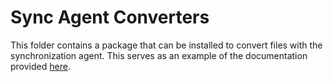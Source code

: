 Sync Agent Converters
=====================

This folder contains a package that can be installed to convert files with the synchronization agent. This serves as an example of the documentation provided [here](https://docs.dataqruiser.com/file_sync.html#creating-your-own-file-converters).